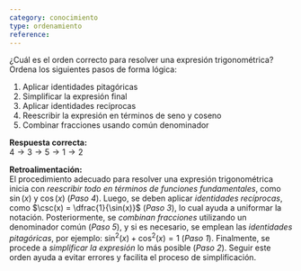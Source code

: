 ```yaml
---
category: conocimiento
type: ordenamiento
reference:
---
```


¿Cuál es el orden correcto para resolver una expresión trigonométrica?
Ordena los siguientes pasos de forma lógica:

1. Aplicar identidades pitagóricas  
2. Simplificar la expresión final  
3. Aplicar identidades recíprocas  
4. Reescribir la expresión en términos de seno y coseno  
5. Combinar fracciones usando común denominador

**Respuesta correcta:**  
$4 \rightarrow 3 \rightarrow 5 \rightarrow 1 \rightarrow 2$

**Retroalimentación:**  
El procedimiento adecuado para resolver una expresión trigonométrica inicia con *reescribir todo en términos de funciones fundamentales*, como $\sin(x)$ y $\cos(x)$ (*Paso 4*). Luego, se deben aplicar *identidades recíprocas*, como $\csc(x) = \dfrac{1}{\sin(x)}$ (*Paso 3*), lo cual ayuda a uniformar la notación. Posteriormente, se *combinan fracciones* utilizando un denominador común (*Paso 5*), y si es necesario, se emplean las *identidades pitagóricas*, por ejemplo: $\sin^2(x) + \cos^2(x) = 1$ (*Paso 1*). Finalmente, se procede a *simplificar la expresión* lo más posible (*Paso 2*). Seguir este orden ayuda a evitar errores y facilita el proceso de simplificación.